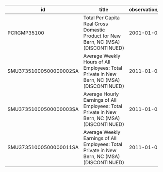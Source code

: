 | id                     | title                                                                                        | observation_start   | observation_end   |
|------------------------|----------------------------------------------------------------------------------------------|---------------------|-------------------|
| PCRGMP35100            | Total Per Capita Real Gross Domestic Product for New Bern, NC (MSA) (DISCONTINUED)           | 2001-01-01          | 2017-01-01        |
| SMU37351000500000002SA | Average Weekly Hours of All Employees: Total Private in New Bern, NC (MSA) (DISCONTINUED)    | 2011-01-01          | 2022-03-01        |
| SMU37351000500000003SA | Average Hourly Earnings of All Employees: Total Private in New Bern, NC (MSA) (DISCONTINUED) | 2011-01-01          | 2022-03-01        |
| SMU37351000500000011SA | Average Weekly Earnings of All Employees: Total Private in New Bern, NC (MSA) (DISCONTINUED) | 2011-01-01          | 2022-03-01        |